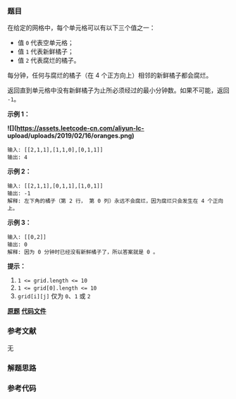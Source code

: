 ### 题目
在给定的网格中，每个单元格可以有以下三个值之一：

  * 值 `0` 代表空单元格；
  * 值 `1` 代表新鲜橘子；
  * 值 `2` 代表腐烂的橘子。

每分钟，任何与腐烂的橘子（在 4 个正方向上）相邻的新鲜橘子都会腐烂。

返回直到单元格中没有新鲜橘子为止所必须经过的最小分钟数。如果不可能，返回 `-1`。



**示例 1：**

**![](https://assets.leetcode-cn.com/aliyun-lc-
upload/uploads/2019/02/16/oranges.png)**

    
    
    输入: [[2,1,1],[1,1,0],[0,1,1]]
    输出: 4
    

**示例 2：**

    
    
    输入: [[2,1,1],[0,1,1],[1,0,1]]
    输出: -1
    解释: 左下角的橘子（第 2 行， 第 0 列）永远不会腐烂，因为腐烂只会发生在 4 个正向上。
    

**示例 3：**

    
    
    输入: [[0,2]]
    输出: 0
    解释: 因为 0 分钟时已经没有新鲜橘子了，所以答案就是 0 。
    



**提示：**

  1. `1 <= grid.length <= 10`
  2. `1 <= grid[0].length <= 10`
  3. `grid[i][j]` 仅为 `0`、`1` 或 `2`

 **[原题](https://leetcode-cn.com/problems/rotting-oranges/)**    **[代码文件]()**


### 参考文献
无

### 解题思路




### 参考代码

```go


```





